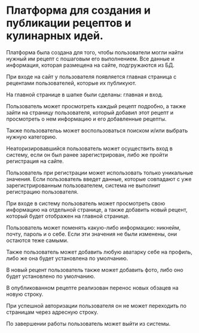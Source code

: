 # Платформа для создания и публикации рецептов и кулинарных идей.

Платформа была создана для того, чтобы пользователи могли найти нужный им рецепт с пошаговым его выполнением.
Все данные и информация, которая размещена на сайте, подгружаются из БД.

При входе на сайт у пользователя появляется главная страница с рецентами пользователей, которые их публикуют.

На главной странице в шапке были сделаны: главная и вход.

Пользователь может просмотреть каждый рецепт подробно, а также зайти на страницу пользователя, который добавил этот рецепт и просмотреть о нем информацию и его добавленные рецепты.

Также пользовательь может воспользоваться поиском и/или выбрать нужную категорию.

Неаторизировавшийся пользователь может осуществить вход в систему, если он был ранее зарегистрирован, либо же пройти регистрация на сайте.

Пользователь при регистрации может использовать только уникальные значения. Если пользователь введет данные, которые совпадают с уже зарегистрированным пользователем, система не выполнит регистрацию пользователя.

При входе в систему пользователь может просмотреть свою информацию на отдельной странице, а также добавить новый рецент, который будет отображен на главной странице.

Пользователь может поменять какую-либо информацию: никнейм, почту, пароль и о себе. Если эти значения не были изменены, они остаются теже самыми.

Также пользователь может добавить любую аватарку себе на профиль, либо же она будет установлена по умолчанию.

В новый рецент пользователь также может добавить фото, либо оно будет установлено по умолчанию. 

В опубликованном рецепте реализован перенос новых обзацев на новую строку.

При успешной авторизации пользователя он не может переходить по страницам через адресную строку.

По завершении работы пользователь может выйти из системы.

